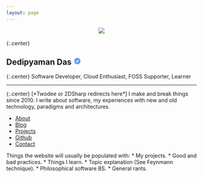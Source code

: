 ```yaml
---
layout: page
---
```

<div style="width: 100%; text-align: center; margin: 0px auto;">
<img class="bigpic" style="" width="200" src="{{ "/assets/2d.jpg" | relative_url }}" >
	</div>

{:.center}
## Dedipyaman Das <img src="assets/verified.png" height="20">

{:.center}
Software Developer, Cloud Enthusiast, FOSS Supporter, Learner
<hr>
<p></p>
{:.center}
[*Twodee or 2DSharp redirects here*] I make and break things since 2010. I write about software, my experiences with new and old technology, paradigms and architectures. 
<ul class="frontboxcontainer">
	<a href="/about"><li style="border-color: firebrick" class="frontbox">About</li></a>
	<a href="/blog"><li style="border-color: #00B5FF" class="frontbox">Blog</li></a>
	<a href="/projects"><li style="border-color:#91CC41"  class="frontbox">Projects</li></a>
	<a href="https://github.com/2DSharp"><li style="border-color: #313131" class="frontbox">Github</li></a>
	<a href=""><li style="border-color: #DA5729" class="frontbox">Contact</li></a>
</ul>

<p></p>
Things the website will usually be populated with:
* My projects.
* Good and bad practices.
* Things I learn.
* Topic explanation (See Feynmann technique).
* Philosophical software BS.
* General rants.